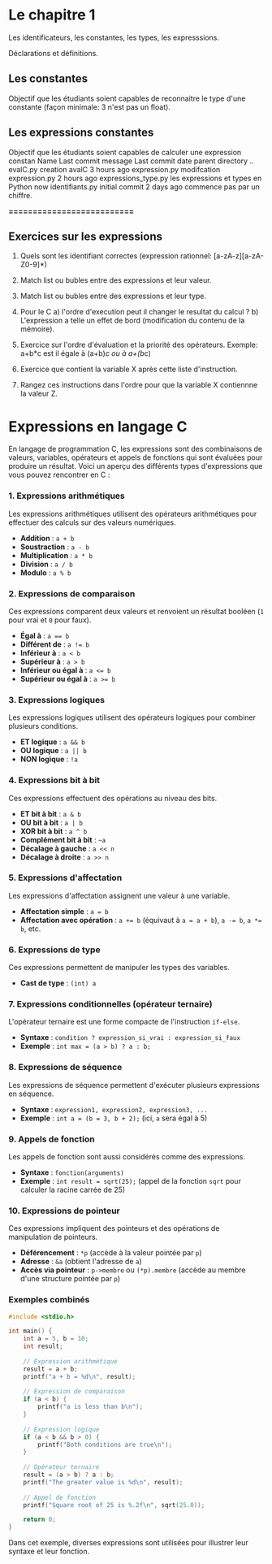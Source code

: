 

# Le chapitre 1 

Les identificateurs, les constantes, les types, les expresssions.

Déclarations et définitions. 


## Les constantes 

Objectif que les étudiants soient capables de reconnaitre le type d'une constante (façon minimale: 3 n'est pas un float).

## Les expressions constantes 

Objectif que les étudiants soient capables de calculer une expression constan
Name	Last commit message	Last commit date
parent directory
..
evalC.py
creation avalC
3 hours ago
expression.py
modifcation expression.py
2 hours ago
expressions_type.py
les expressions et types en Python
now
identifiants.py
initial commit
2 days ago
 commence pas par un chiffre.


********==========================********

## Exercices sur les expressions  

1) Quels sont les identifiant correctes (expression rationnel: \[a-zA-z]\[a-zA-Z0-9]*)
1) Match list ou bubles entre des expressions et leur valeur. 
2) Match list ou bubles entre des expressions et leur type.  
3) Pour le C 
    a) l'ordre d'execution peut il changer le resultat du calcul ?
    b) L'expression a telle un effet de bord (modification du contenu de la mémoire).

4) Exercice sur l'ordre d'évaluation et la priorité des opérateurs. 
Exemple:   a+b*c est il égale à (a+b)*c ou à a+(b*c)
5) Exercice que contient la variable X après cette liste d'instruction.
6) Rangez ces instructions dans l'ordre pour que la variable X contiennne la valeur Z.




# Expressions en langage C

En langage de programmation C, les expressions sont des combinaisons de valeurs, variables, opérateurs et appels de fonctions qui sont évaluées pour produire un résultat. Voici un aperçu des différents types d'expressions que vous pouvez rencontrer en C :

### 1. Expressions arithmétiques
Les expressions arithmétiques utilisent des opérateurs arithmétiques pour effectuer des calculs sur des valeurs numériques.
- **Addition** : `a + b`
- **Soustraction** : `a - b`
- **Multiplication** : `a * b`
- **Division** : `a / b`
- **Modulo** : `a % b`

### 2. Expressions de comparaison
Ces expressions comparent deux valeurs et renvoient un résultat booléen (`1` pour vrai et `0` pour faux).
- **Égal à** : `a == b`
- **Différent de** : `a != b`
- **Inférieur à** : `a < b`
- **Supérieur à** : `a > b`
- **Inférieur ou égal à** : `a <= b`
- **Supérieur ou égal à** : `a >= b`

### 3. Expressions logiques
Les expressions logiques utilisent des opérateurs logiques pour combiner plusieurs conditions.
- **ET logique** : `a && b`
- **OU logique** : `a || b`
- **NON logique** : `!a`

### 4. Expressions bit à bit
Ces expressions effectuent des opérations au niveau des bits.
- **ET bit à bit** : `a & b`
- **OU bit à bit** : `a | b`
- **XOR bit à bit** : `a ^ b`
- **Complément bit à bit** : `~a`
- **Décalage à gauche** : `a << n`
- **Décalage à droite** : `a >> n`

### 5. Expressions d'affectation
Les expressions d'affectation assignent une valeur à une variable.
- **Affectation simple** : `a = b`
- **Affectation avec opération** : `a += b` (équivaut à `a = a + b`), `a -= b`, `a *= b`, etc.

### 6. Expressions de type
Ces expressions permettent de manipuler les types des variables.
- **Cast de type** : `(int) a`

### 7. Expressions conditionnelles (opérateur ternaire)
L'opérateur ternaire est une forme compacte de l'instruction `if-else`.
- **Syntaxe** : `condition ? expression_si_vrai : expression_si_faux`
- **Exemple** : `int max = (a > b) ? a : b;`

### 8. Expressions de séquence
Les expressions de séquence permettent d'exécuter plusieurs expressions en séquence.
- **Syntaxe** : `expression1, expression2, expression3, ...`
- **Exemple** : `int a = (b = 3, b + 2);` (ici, `a` sera égal à 5)

### 9. Appels de fonction
Les appels de fonction sont aussi considérés comme des expressions.
- **Syntaxe** : `fonction(arguments)`
- **Exemple** : `int result = sqrt(25);` (appel de la fonction `sqrt` pour calculer la racine carrée de 25)

### 10. Expressions de pointeur
Ces expressions impliquent des pointeurs et des opérations de manipulation de pointeurs.
- **Déférencement** : `*p` (accède à la valeur pointée par `p`)
- **Adresse** : `&a` (obtient l'adresse de `a`)
- **Accès via pointeur** : `p->membre` ou `(*p).membre` (accède au membre d'une structure pointée par `p`)

### Exemples combinés
```c
#include <stdio.h>

int main() {
    int a = 5, b = 10;
    int result;
    
    // Expression arithmétique
    result = a + b;
    printf("a + b = %d\n", result);
    
    // Expression de comparaison
    if (a < b) {
        printf("a is less than b\n");
    }
    
    // Expression logique
    if (a < b && b > 0) {
        printf("Both conditions are true\n");
    }
    
    // Opérateur ternaire
    result = (a > b) ? a : b;
    printf("The greater value is %d\n", result);
    
    // Appel de fonction
    printf("Square root of 25 is %.2f\n", sqrt(25.0));

    return 0;
}
```

Dans cet exemple, diverses expressions sont utilisées pour illustrer leur syntaxe et leur fonction.